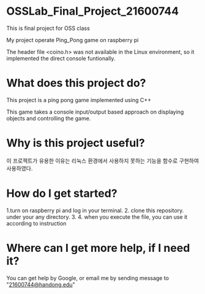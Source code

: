 # OSSLab_Final_Project_21600744
This is final project for OSS class

My project operate Ping_Pong game on raspberry pi

The header file <coino.h> was not available in the Linux environment, so it implemented the direct console funtionally.

# What does this project do?
This project is a ping pong game implemented using C++

This game takes a console input/output based approach on displaying objects and controlling the game.

# Why is this project useful?
이 프로젝트가 유용한 이유는 리눅스 환경에서 사용하지 못하는 기능을 함수로 구현하여 사용하였다.

# How do I get started?
1.turn on raspberry pi and log in your terminal.
2. clone this repository. under your any directory.
3. 
4. when you execute the file, you can use it according to instruction


# Where can I get more help, if I need it?
You can get help by Google, or email me by sending message to "21600744@handong.edu"


